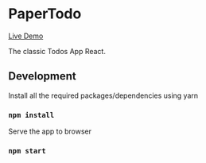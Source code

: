 # PaperTodo

[Live Demo](https://arnold-dad-st.github.io/paper-todo-app/)

The classic Todos App React.


## Development

Install all the required packages/dependencies using yarn

### `npm install`

Serve the app to browser

### `npm start`
